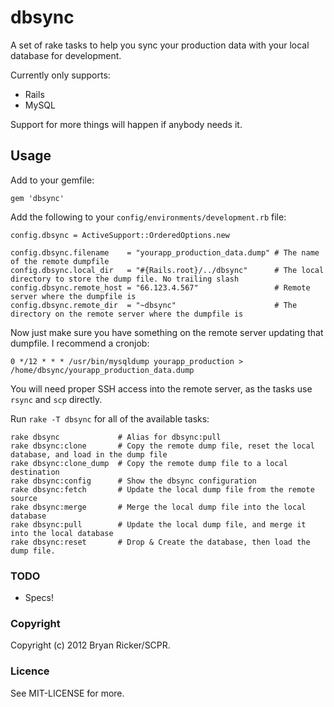 # dbsync

A set of rake tasks to help you sync your production 
data with your local database for development.

Currently only supports:
* Rails
* MySQL

Support for more things will happen if anybody needs it.

## Usage

Add to your gemfile:

    gem 'dbsync'

Add the following to your `config/environments/development.rb` 
file:

    config.dbsync = ActiveSupport::OrderedOptions.new

    config.dbsync.filename    = "yourapp_production_data.dump" # The name of the remote dumpfile
    config.dbsync.local_dir   = "#{Rails.root}/../dbsync"      # The local directory to store the dump file. No trailing slash
    config.dbsync.remote_host = "66.123.4.567"                 # Remote server where the dumpfile is
    config.dbsync.remote_dir  = "~dbsync"                      # The directory on the remote server where the dumpfile is

Now just make sure you have something on the remote 
server updating that dumpfile. I recommend a cronjob:

    0 */12 * * * /usr/bin/mysqldump yourapp_production > /home/dbsync/yourapp_production_data.dump


You will need proper SSH access into the remote server, 
as the tasks use `rsync` and `scp` directly.

Run `rake -T dbsync` for all of the available tasks:

    rake dbsync             # Alias for dbsync:pull
    rake dbsync:clone       # Copy the remote dump file, reset the local database, and load in the dump file
    rake dbsync:clone_dump  # Copy the remote dump file to a local destination
    rake dbsync:config      # Show the dbsync configuration
    rake dbsync:fetch       # Update the local dump file from the remote source
    rake dbsync:merge       # Merge the local dump file into the local database
    rake dbsync:pull        # Update the local dump file, and merge it into the local database
    rake dbsync:reset       # Drop & Create the database, then load the dump file.
    
### TODO

- Specs!

### Copyright

Copyright (c) 2012 Bryan Ricker/SCPR.

### Licence

See MIT-LICENSE for more.
